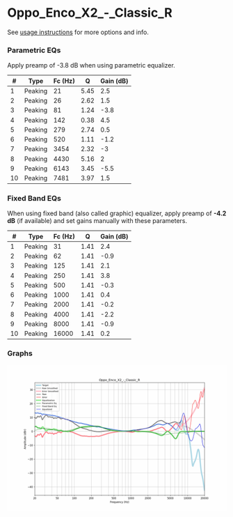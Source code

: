 # Oppo_Enco_X2_-_Classic_R
See [usage instructions](https://github.com/jaakkopasanen/AutoEq#usage) for more options and info.

### Parametric EQs
Apply preamp of -3.8 dB when using parametric equalizer.

|   # | Type    |   Fc (Hz) |    Q |   Gain (dB) |
|-----|---------|-----------|------|-------------|
|   1 | Peaking |        21 | 5.45 |         2.5 |
|   2 | Peaking |        26 | 2.62 |         1.5 |
|   3 | Peaking |        81 | 1.24 |        -3.8 |
|   4 | Peaking |       142 | 0.38 |         4.5 |
|   5 | Peaking |       279 | 2.74 |         0.5 |
|   6 | Peaking |       520 | 1.11 |        -1.2 |
|   7 | Peaking |      3454 | 2.32 |        -3   |
|   8 | Peaking |      4430 | 5.16 |         2   |
|   9 | Peaking |      6143 | 3.45 |        -5.5 |
|  10 | Peaking |      7481 | 3.97 |         1.5 |

### Fixed Band EQs
When using fixed band (also called graphic) equalizer, apply preamp of **-4.2 dB** (if available) and set gains manually with these parameters.

|   # | Type    |   Fc (Hz) |    Q |   Gain (dB) |
|-----|---------|-----------|------|-------------|
|   1 | Peaking |        31 | 1.41 |         2.4 |
|   2 | Peaking |        62 | 1.41 |        -0.9 |
|   3 | Peaking |       125 | 1.41 |         2.1 |
|   4 | Peaking |       250 | 1.41 |         3.8 |
|   5 | Peaking |       500 | 1.41 |        -0.3 |
|   6 | Peaking |      1000 | 1.41 |         0.4 |
|   7 | Peaking |      2000 | 1.41 |        -0.2 |
|   8 | Peaking |      4000 | 1.41 |        -2.2 |
|   9 | Peaking |      8000 | 1.41 |        -0.9 |
|  10 | Peaking |     16000 | 1.41 |         0.2 |

### Graphs
![](./Oppo_Enco_X2_-_Classic_R.png)
